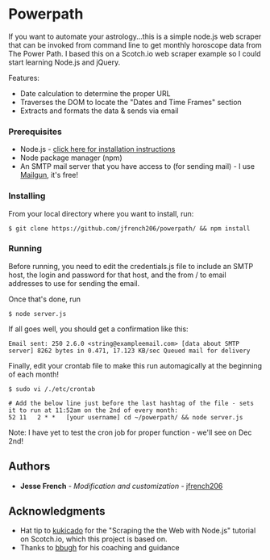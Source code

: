 # Powerpath
If you want to automate your astrology...this is a simple node.js web scraper that can be invoked from command line to get monthly horoscope data from The Power Path. 
I based this on a Scotch.io web scraper example so I could start learning Node.js and jQuery.

Features:
* Date calculation to determine the proper URL
* Traverses the DOM to locate the "Dates and Time Frames" section
* Extracts and formats the data & sends via email

### Prerequisites
* Node.js - [click here for installation instructions](https://nodejs.org/en/download/package-manager/)
* Node package manager (npm)
* An SMTP mail server that you have access to (for sending mail) - I use [Mailgun](https://mailgun.com), it's free! 

### Installing
From your local directory where you want to install, run:

```
$ git clone https://github.com/jfrench206/powerpath/ && npm install
```

### Running

Before running, you need to edit the credentials.js file to include an SMTP host, the login and password for that host, and the from / to email addresses to use for sending the email. 

Once that's done, run
```
$ node server.js
```

If all goes well, you should get a confirmation like this:
```
Email sent: 250 2.6.0 <string@exampleemail.com> [data about SMTP server] 8262 bytes in 0.471, 17.123 KB/sec Queued mail for delivery
```

Finally, edit your crontab file to make this run automagically at the beginning of each month!
```
$ sudo vi /./etc/crontab

# Add the below line just before the last hashtag of the file - sets it to run at 11:52am on the 2nd of every month:
52 11   2 * *   [your username] cd ~/powerpath/ && node server.js
```

Note: I have yet to test the cron job for proper function - we'll see on Dec 2nd!

## Authors

* **Jesse French** - *Modification and customization* - [jfrench206](https://github.com/jfrench206)

## Acknowledgments

* Hat tip to [kukicado](https://github.com/kukicado) for the "Scraping the the Web with Node.js" tutorial on Scotch.io, which this project is based on.
* Thanks to [bbugh](https://github.com/bbugh) for his coaching and guidance
